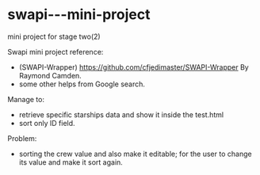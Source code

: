 # swapi---mini-project
mini project for stage two(2)

Swapi mini project reference:
- (SWAPI-Wrapper) https://github.com/cfjedimaster/SWAPI-Wrapper By Raymond Camden.
- some other helps from Google search.

Manage to:
- retrieve specific starships data and show it inside the test.html
- sort only ID field.

Problem:
- sorting the crew value and also make it editable; for the user to change its value and make it sort again.

